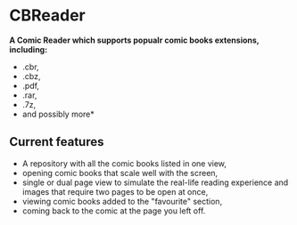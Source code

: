 # CBReader
**A Comic Reader which supports popualr comic books extensions, including:**
- .cbr,
- .cbz,
- .pdf,
- .rar,
- .7z,
- and possibly more*
## Current features
* A repository with all the comic books listed in one view,
* opening comic books that scale well with the screen,
* single or dual page view to simulate the real-life reading experience and images that require two pages to be open at once,
* viewing comic books added to the "favourite" section,
* coming back to the comic at the page you left off.
